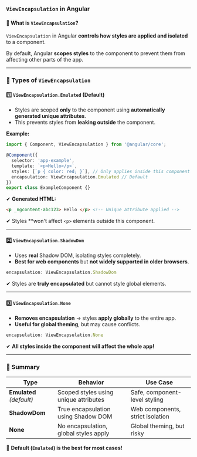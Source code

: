 ### **`ViewEncapsulation` in Angular**  

#### **📌 What is `ViewEncapsulation`?**  
`ViewEncapsulation` in Angular **controls how styles are applied and isolated** to a component.  

By default, Angular **scopes styles** to the component to prevent them from affecting other parts of the app.  

---

### **🔹 Types of `ViewEncapsulation`**  

#### **1️⃣ `ViewEncapsulation.Emulated` (Default)**
- Styles are scoped **only** to the component using **automatically generated unique attributes**.  
- This prevents styles from **leaking outside** the component.  

**Example:**  
```ts
import { Component, ViewEncapsulation } from '@angular/core';

@Component({
  selector: 'app-example',
  template: `<p>Hello</p>`,
  styles: [`p { color: red; }`], // Only applies inside this component
  encapsulation: ViewEncapsulation.Emulated // Default
})
export class ExampleComponent {}
```
✔ **Generated HTML:**  
```html
<p _ngcontent-abc123> Hello </p> <!-- Unique attribute applied -->
```
✔ Styles **won't affect `<p>` elements outside this component.

---

#### **2️⃣ `ViewEncapsulation.ShadowDom`**
- Uses **real** Shadow DOM, isolating styles completely.  
- **Best for web components** but **not widely supported in older browsers**.  

```ts
encapsulation: ViewEncapsulation.ShadowDom
```
✔ Styles are **truly encapsulated** but cannot style global elements.

---

#### **3️⃣ `ViewEncapsulation.None`**
- **Removes encapsulation** → styles **apply globally** to the entire app.  
- **Useful for global theming**, but may cause conflicts.  

```ts
encapsulation: ViewEncapsulation.None
```
✔ **All styles inside the component will affect the whole app!**  

---

### **🎯 Summary**
| Type | Behavior | Use Case |
|------|----------|----------|
| **Emulated** *(default)* | Scoped styles using unique attributes | Safe, component-level styling |
| **ShadowDom** | True encapsulation using Shadow DOM | Web components, strict isolation |
| **None** | No encapsulation, global styles apply | Global theming, but risky |

🚀 **Default (`Emulated`) is the best for most cases!**